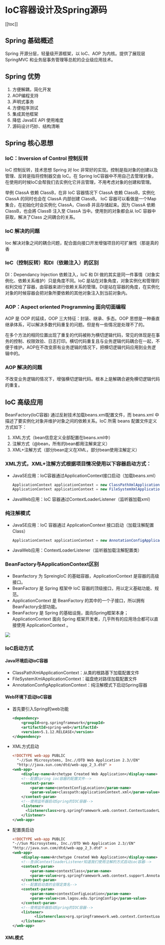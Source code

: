 # IoC容器设计及Spring源码

[[toc]]

## Spring 基础概述
Spring 开源分层，轻量级开源框架，以 IoC、AOP 为内核。提供了展现层 SpringMVC 和业务层事务管理等总舵的企业级应用技术。

## Spring 优势
1. 方便解耦，简化开发
2. AOP编程支持
3. 声明式事务
4. 方便程序测试
5. 集成其他框架
6. 降低 JavaEE API 使用难度
7. 源码设计巧妙、结构清晰

## Spring 核心思想
### IoC：Inversion of Control  控制反转
IoC 控制反转，技术思想 Spring 对 Ioc 非常好的实现。控制是指对象的创建以及管理、反转是指将控制器交由 IoC。在 Spring IoC容器中不用自己去管理对象，在使用的时候IoC会帮我们去实例化它并且管理，不用考虑对象的创建和管理。

举例 ClassA 依赖 ClassB，在非 IoC 容器情况下 ClassA 依赖 ClassB，实例化 ClassA 的同时也会在 ClassA 内部创建 ClassB。
IoC 容器可以看做是一个Map集合，在初始化时会实例化 ClassA，ClassB 并且存储起来。因为 ClassA 依赖 ClassB，也会將 ClassB 注入至 ClassA 当中。使用到的对象都会从 IoC 容器中获取，解决了Class 之间耦合的关系。

### IoC 解决的问题
Ioc 解决对象之间的耦合问题，配合面向接口开发增强项目的可扩展性（那是真的香

### IoC（控制反转）和DI（依赖注入）的区别
DI：Dependancy Injection 依赖注入，IoC 和 DI 做的其实是同一件事情（对象实例化、依赖关系维护）只是角度不同。IoC 是站在对象角度，对象实例化和管理的权利交给了容器，由容器来进行依赖关系的管理。DI是站在容器的角度，在实例化对象的时候容器会把对象所要依赖的其他对象注入到当前对象内。

### AOP：Aspect oriented Programming 面向切面编程
AOP 是 OOP 的延续，OOP 三大特征：封装、继承、多态。OOP 思想是一种垂直继承体系，可以解决多数代码重复的问题。但是有一些情况是处理不了的。

在多个方法的相同位置出现了重复的代码被称为横切逻辑代码，常见的体现是在事务的控制、权限效验、日志打印。横切代码重复且与业务逻辑代码耦合在一起，不便于维护。AOP在不改变原有业务逻辑的情况下，把横切逻辑代码应用到业务逻辑中的。

### AOP 解决的问题
不改变业务逻辑的情况下，增强横切逻辑代码。根本上是解耦合避免横切逻辑代码的重复。

## IoC 高级应用
BeanFactory(IoC容器) 通过反射技术加载beans.xml配置文件，而 beans.xml 中描述了要实例化对象并维护对象之间的依赖关系。IoC 所需 beans 配置文件定义方式如下：

1. XML方式（bean信息定义全部配置在beans.xml中）
2. 注解方式（@bean，所有的bean都用注解来定义）
3. XML+注解方式（部分bean定义在XML，部分bean使用注解定义）

### XML方式，XML+注解方式根据项目情况使用以下容器启动方式：
- JavaSE应用：IoC容器通过ApplicationContext接口启动（加载beans.xml）
  ```java
  ApplicationContext applicationContext = new ClassPathXmlApplicationContext("beans.xml")
  ApplicationContext applicationContext = new FileSystemXmlApplicationContext("C:\\beans.xml")
  ```
- JavaWeb应用：IoC 容器通过ContextLoaderListener（监听器加载xml）

### 纯注解模式
- JavaSE应用：IoC 容器通过 ApplicationContext 接口启动（加载注解配置Class）
  ```java
  ApplicationContext applicationContext = new AnnotationConfigApplicationContext(XX.Class)
  ```
- JavaWeb应用：ContextLoaderListener（监听器加载注解配置类）

### BeanFactory与ApplicationContext区别
- Beanfactory 为 SpreingIoC 的基础容器，ApplicationContext 是容器的高级接口。
- BeanFactory 是 Spring 框架中 IoC 容器的顶级接口，用以定义基础功能、规范。
- ApplicationContext 是 BeanFactory 的其中的一个子接口，所以拥有BeanFactory全部功能。
- BeanFactory 是 Spring 的基础设施，面向Spring框架本身；ApplicationContext 面向 Spring 框架开发者，几乎所有的应用场合都可以直接使用 ApplicationContext 。

![](https://pic1.zhimg.com/v2-1006341abadfd3466b5b4587f349ab27_r.jpg?source=1940ef5c)

### IoC启动方式
#### Java环境启动IoC容器
- ClassPathXmlApplicationContext：从类的根路基下加载配置文件
- FileSystemXmlApplicationContext：磁盘绝对路径加载配置文件
- AnnotationConfigApplicationContext：纯注解模式下启动Spring容器

#### Web环境下启动IoC容器
- 首先要引入Spring的web功能
  ```xml
  <dependency>
      <groupId>org.springframework</groupId>
      <artifactId>spring-web</artifactId>
      <version>5.1.12.RELEASE</version>
  </dependency>
  ```

- XML方式启动
  ```xml
  <!DOCTYPE web-app PUBLIC
  	"-//Sun Microsystems, Inc.//DTD Web Application 2.3//EN"
  	"http://java.sun.com/dtd/web-app_2_3.dtd" >
  <web-app>
      <display-name>Archetype Created Web Application</display-name>
      <!--配置Spring ioc容器的配置⽂件-->
      <context-param>
          <param-name>contextConfigLocation</param-name>
          <param-value>classpath:applicationContext.xml</param-value>
      </context-param>
      <!--使⽤监听器启动Spring的IOC容器-->
      <listener>
      	<listenerclass>org.springframework.web.context.ContextLoaderListener</listenerclass>
      </listener>
  </web-app> 
  ```

- 配置类启动
  ```xml
  <!DOCTYPE web-app PUBLIC
  "-//Sun Microsystems, Inc.//DTD Web Application 2.3//EN"
  "http://java.sun.com/dtd/web-app_2_3.dtd" >
  <web-app>
      <display-name>Archetype Created Web Application</display-name>
      <!--告诉ContextloaderListener知道我们使⽤注解的⽅式启动ioc容器-->
      <context-param>
          <param-name>contextClass</param-name>
          <param-value>org.springframework.web.context.support.AnnotationConfigWebApplicationContext</param-value>
      </context-param>
      <!--配置启动类的全限定类名-->
      <context-param>
          <param-name>contextConfigLocation</param-name>
          <param-value>com.lagou.edu.SpringConfig</param-value>
      </context-param>
      <!--使⽤监听器启动Spring的IOC容器-->
      <listener>
     		<listenerclass>org.springframework.web.context.ContextLoaderListener</listenerclass>
      </listener>
  </web-app>
  ```

#### XML模式
